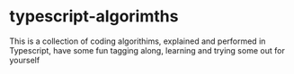 # typescript-algorimths
This is a collection of coding algorithims, explained and performed in Typescript, have some fun tagging along, learning and trying some out for yourself
